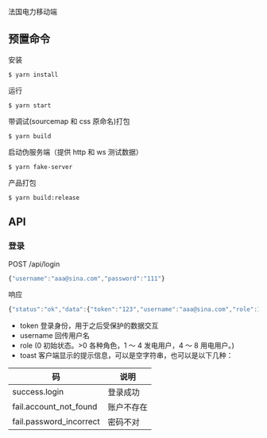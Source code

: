 法国电力移动端

## 预置命令

安装

```shell
$ yarn install
```

运行

```shell
$ yarn start
```

带调试(sourcemap 和 css 原命名)打包

```shell
$ yarn build
```

启动伪服务端（提供 http 和 ws 测试数据）

```shell
$ yarn fake-server
```

产品打包

```shell
$ yarn build:release
```

## API

### 登录

POST /api/login

```js
{"username":"aaa@sina.com","password":"111"}
```

响应

```js
{"status":"ok","data":{"token":"123","username":"aaa@sina.com","role":1,"toast":"success.login"}}
```

- token 登录身份，用于之后受保护的数据交互
- username 回传用户名
- role (0 初始状态。>0 各种角色，1 ～ 4 发电用户，4 ～ 8 用电用户。)
- toast 客户端显示的提示信息，可以是空字符串，也可以是以下几种：

| 码                      | 说明       |
| ----------------------- | ---------- |
| success.login           | 登录成功   |
| fail.account_not_found  | 账户不存在 |
| fail.password_incorrect | 密码不对   |
